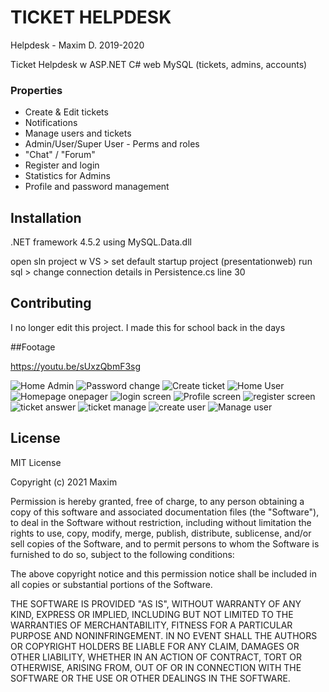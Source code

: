 # TICKET HELPDESK
Helpdesk - Maxim D. 2019-2020

Ticket Helpdesk w ASP.NET C# web MySQL (tickets, admins, accounts)  

### Properties

* Create & Edit tickets
* Notifications
* Manage users and tickets
* Admin/User/Super User - Perms and roles
* "Chat" / "Forum"
* Register and login
* Statistics for Admins
* Profile and password management

## Installation

.NET framework 4.5.2
using MySQL.Data.dll

open sln project w VS > set default startup project (presentationweb)
run sql > change connection details in Persistence.cs line 30

## Contributing
I no longer edit this project. I made this for school back in the days   

##Footage

https://youtu.be/sUxzQbmF3sg

![Home Admin](https://github.com/maximderboven/GIP-helpdesk/blob/main/Eindwerk/adminhome.JPG?raw=true)
![Password change](https://github.com/maximderboven/GIP-helpdesk/blob/main/Eindwerk/changepassword.JPG?raw=true)
![Create ticket](https://github.com/maximderboven/GIP-helpdesk/blob/main/Eindwerk/createticket.JPG?raw=true)
![Home User](https://github.com/maximderboven/GIP-helpdesk/blob/main/Eindwerk/home_user.JPG?raw=true)
![Homepage onepager](https://github.com/maximderboven/GIP-helpdesk/blob/main/Eindwerk/homepage.JPG?raw=true)
![login screen](https://github.com/maximderboven/GIP-helpdesk/blob/main/Eindwerk/login.JPG?raw=true)
![Profile screen](https://github.com/maximderboven/GIP-helpdesk/blob/main/Eindwerk/profile.JPG?raw=true)
![register screen](https://github.com/maximderboven/GIP-helpdesk/blob/main/Eindwerk/register.JPG?raw=true)
![ticket answer](https://github.com/maximderboven/GIP-helpdesk/blob/main/Eindwerk/ticketanswer.JPG?raw=true)
![ticket manage](https://github.com/maximderboven/GIP-helpdesk/blob/main/Eindwerk/ticketmanage.JPG?raw=true)
![create user](https://github.com/maximderboven/GIP-helpdesk/blob/main/Eindwerk/usercreate.JPG?raw=true)
![Manage user](https://github.com/maximderboven/GIP-helpdesk/blob/main/Eindwerk/usermanage.JPG?raw=true)


## License
MIT License

Copyright (c) 2021 Maxim

Permission is hereby granted, free of charge, to any person obtaining a copy
of this software and associated documentation files (the "Software"), to deal
in the Software without restriction, including without limitation the rights
to use, copy, modify, merge, publish, distribute, sublicense, and/or sell
copies of the Software, and to permit persons to whom the Software is
furnished to do so, subject to the following conditions:

The above copyright notice and this permission notice shall be included in all
copies or substantial portions of the Software.

THE SOFTWARE IS PROVIDED "AS IS", WITHOUT WARRANTY OF ANY KIND, EXPRESS OR
IMPLIED, INCLUDING BUT NOT LIMITED TO THE WARRANTIES OF MERCHANTABILITY,
FITNESS FOR A PARTICULAR PURPOSE AND NONINFRINGEMENT. IN NO EVENT SHALL THE
AUTHORS OR COPYRIGHT HOLDERS BE LIABLE FOR ANY CLAIM, DAMAGES OR OTHER
LIABILITY, WHETHER IN AN ACTION OF CONTRACT, TORT OR OTHERWISE, ARISING FROM,
OUT OF OR IN CONNECTION WITH THE SOFTWARE OR THE USE OR OTHER DEALINGS IN THE
SOFTWARE.
